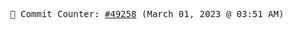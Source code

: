 <p align="center">
    <samp>
        📮 Commit Counter: <a href="https://github.com/Javascript-void0/Javascript-void0/commits/main">#49258</a> (March 01, 2023 @ 03:51 AM)
    </samp>
</p>